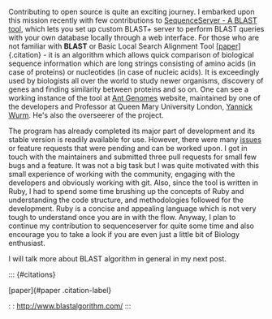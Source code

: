 Contributing to open source is quite an exciting journey. I embarked
upon this mission recently with few contributions to [SequenceServer - A
BLAST tool](http://www.sequenceserver.com/), which lets you set up
custom BLAST+ server to perform BLAST queries with your own database
locally through a web interface. For those who are not familiar with
**BLAST** or Basic Local Search Alignment Tool
[\[paper\]](#paper){.citation} - it is an algorithm which allows quick
comparison of biological sequence information which are long strings
consisting of amino acids (in case of proteins) or nucleotides (in case
of nucleic acids). It is exceedingly used by biologists all over the
world to study newer organisms, discovery of genes and finding
similarity between proteins and so on. One can see a working instance of
the tool at [Ant Genomes](http://antgenomes.org/blast) website,
maintained by one of the developers and Professor at Queen Mary
University London, [Yannick
Wurm](http://www.sbcs.qmul.ac.uk/staff/yannickwurm.html). He\'s also the
overseerer of the project.

The program has already completed its major part of development and its
stable version is readily available for use. However, there were many
[issues](https://github.com/yannickwurm/sequenceserver/issues) or
feature requests that were pending and can be worked upon. I got in
touch with the maintainers and submitted three pull requests for small
few bugs and a feature. It was not a big task but I was quite motivated
with this small experience of working with the community, engaging with
the developers and obviously working with git. Also, since the tool is
written in Ruby, I had to spend some time brushing up the concepts of
Ruby and understanding the code structure, and methodologies followed
for the development. Ruby is a concise and appealing language which is
not very tough to understand once you are in with the flow. Anyway, I
plan to continue my contribution to sequenceserver for quite some time
and also encourage you to take a look if you are even just a little bit
of Biology enthusiast.

I will talk more about BLAST algorithm in general in my next post.

::: {#citations}

[paper]{#paper .citation-label}

:   : <http://www.blastalgorithm.com/>
:::
